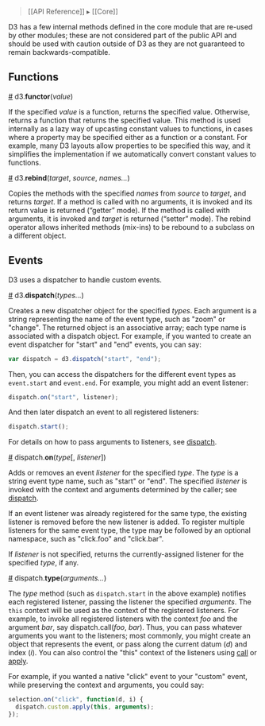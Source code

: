 > [[API Reference]] ▸ [[Core]]

D3 has a few internal methods defined in the core module that are re-used by other modules; these are not considered part of the public API and should be used with caution outside of D3 as they are not guaranteed to remain backwards-compatible.

## Functions

<a name="functor" href="Internals#wiki-functor">#</a> d3.<b>functor</b>(<i>value</i>)

If the specified *value* is a function, returns the specified value. Otherwise, returns a function that returns the specified value. This method is used internally as a lazy way of upcasting constant values to functions, in cases where a property may be specified either as a function or a constant. For example, many D3 layouts allow properties to be specified this way, and it simplifies the implementation if we automatically convert constant values to functions.

<a name="rebind" href="Internals#wiki-rebind">#</a> d3.<b>rebind</b>(<i>target</i>, <i>source</i>, <i>names…</i>)

Copies the methods with the specified *names* from *source* to *target*, and returns *target*. If a method is called with no arguments, it is invoked and its return value is returned (“getter” mode). If the method is called with arguments, it is invoked and *target* is returned (“setter” mode). The rebind operator allows inherited methods (mix-ins) to be rebound to a subclass on a different object.

## Events

D3 uses a dispatcher to handle custom events.

<a name="d3_dispatch" href="Internals#wiki-d3_dispatch">#</a> d3.<b>dispatch</b>(<i>types…</i>)

Creates a new dispatcher object for the specified *types*. Each argument is a string representing the name of the event type, such as "zoom" or "change". The returned object is an associative array; each type name is associated with a dispatch object. For example, if you wanted to create an event dispatcher for "start" and "end" events, you can say:

```javascript
var dispatch = d3.dispatch("start", "end");
```

Then, you can access the dispatchers for the different event types as `event.start` and `event.end`. For example, you might add an event listener:

```javascript
dispatch.on("start", listener);
```

And then later dispatch an event to all registered listeners:

```javascript
dispatch.start();
```

For details on how to pass arguments to listeners, see [dispatch](#wiki-dispatch).

<a name="dispatch_on" href="Internals#wiki-dispatch_on">#</a> dispatch.<b>on</b>(<i>type</i>[, <i>listener</i>])

Adds or removes an event *listener* for the specified *type*. The *type* is a string event type name, such as "start" or "end".  The specified *listener* is invoked with the context and arguments determined by the caller; see [dispatch](#wiki-dispatch). 

If an event listener was already registered for the same type, the existing listener is removed before the new listener is added. To register multiple listeners for the same event type, the type may be followed by an optional namespace, such as "click.foo" and "click.bar".

If *listener* is not specified, returns the currently-assigned listener for the specified *type*, if any.

<a name="dispatch" href="Internals#wiki-dispatch">#</a> dispatch.<b>type</b>(<i>arguments…</i>)

The *type* method (such as `dispatch.start` in the above example) notifies each registered listener, passing the listener the specified *arguments*. The `this` context will be used as the context of the registered listeners. For example, to invoke all registered listeners with the context *foo* and the argument *bar*, say dispatch.call(*foo*, *bar*). Thus, you can pass whatever arguments you want to the listeners; most commonly, you might create an object that represents the event, or pass along the current datum (*d*) and index (*i*). You can also control the "this" context of the listeners using [call](https://developer.mozilla.org/en/JavaScript/Reference/Global_Objects/Function/Call) or [apply](https://developer.mozilla.org/en/JavaScript/Reference/Global_Objects/Function/Apply).

For example, if you wanted a native "click" event to your "custom" event, while preserving the context and arguments, you could say:

```javascript
selection.on("click", function(d, i) {
  dispatch.custom.apply(this, arguments);
});
```
